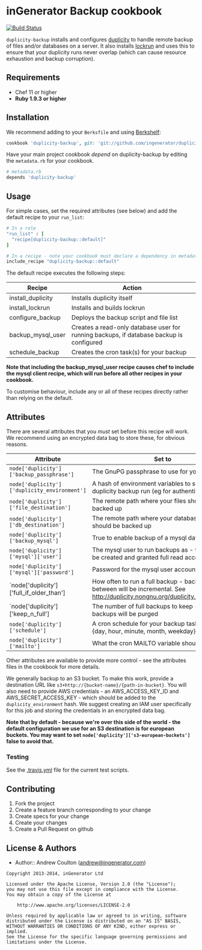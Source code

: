inGenerator Backup cookbook
=================================
[![Build Status](https://travis-ci.org/ingenerator/chef-duplicity-backup.png?branch=master)](https://travis-ci.org/ingenerator/chef-duplicity-backup)

`duplicity-backup` installs and configures [duplicity](http://duplicity.nongnu.org/) to handle remote backup of files 
and/or databases on a server. It also installs [lockrun](http://www.unixwiz.net/tools/lockrun.html) and 
uses this to ensure that your duplicity runs never overlap (which can cause resource exhaustion and backup corruption).

Requirements
------------
- Chef 11 or higher
- **Ruby 1.9.3 or higher**

Installation
------------
We recommend adding to your `Berksfile` and using [Berkshelf](http://berkshelf.com/):

```ruby
cookbook 'duplicity-backup', git: 'git://github.com/ingenerator/duplicity-backup', branch: 'master'
```

Have your main project cookbook *depend* on duplicity-backup by editing the `metadata.rb` for your cookbook. 

```ruby
# metadata.rb
depends 'duplicity-backup'
```

Usage
-----

For simple cases, set the required attributes (see below) and add the default recipe to your `run_list`:
```ruby
# In a role
"run_list" : [
  "recipe[duplicity-backup::default]"
]

# In a recipe - note your cookbook must declare a dependency in metadata.rb as above
include_recipe "duplicity-backup::default"
```

The default recipe executes the following steps:

| Recipe            | Action                                                                                              |
|-------------------|-----------------------------------------------------------------------------------------------------|
| install_duplicity | Installs duplicity itself                                                                           |
| install_lockrun   | Installs and builds lockrun                                                                         |
| configure_backup  | Deploys the backup script and file list                                                             |
| backup_mysql_user | Creates a read-only database user for running backups, if database backup is configured             |
| schedule_backup   | Creates the cron task(s) for your backup                                                            |

**Note that including the backup_mysql_user recipe causes chef to include the mysql client recipe, which will run before
  all other recipes in your cookbook.**
  
To customise behaviour, include any or all of these recipes directly rather than relying on the default.

Attributes
----------

There are several attributes that you *must* set before this recipe will work. We recommend using an encrypted data bag to
store these, for obvious reasons.

| Attribute                                    | Set to                                                                                      |
|----------------------------------------------|---------------------------------------------------------------------------------------------|
| `node['duplicity']['backup_passphrase']`     | The GnuPG passphrase to use for your backup                                                 |
| `node['duplicity']['duplicity_environment']` | A hash of environment variables to set for the duplicity backup run (eg for authentication) |
| `node['duplicity']['file_destination']`      | The remote path where your files should be backed up                                        |
| `node['duplicity']['db_destination']`        | The remote path where your database dumps should be backed up                               |
| `node['duplicity']['backup_mysql']`          | True to enable backup of a mysql database                                                   |
| `node['duplicity']['mysql']['user']`         | The mysql user to run backups as - this user will be created and granted full read access   |
| `node['duplicity']['mysql']['password']`     | Password for the mysql user account                                                         |
| `node['duplicity']['full_if_older_than']     | How often to run a full backup - backups in between will be incremental. See http://duplicity.nongnu.org/duplicity.1.html#sect9 |
| `node['duplicity']['keep_n_full']            | The number of full backups to keep - older backups will be purged                           |
| `node['duplicity']['schedule']`              | A cron schedule for your backup task - a hash of {day, hour, minute, month, weekday}        |
| `node['duplicity']['mailto']`                | What the cron MAILTO variable should be set to                                              |

Other attributes are available to provide more control - see the attributes files in the cookbook for more details.

We generally backup to an S3 bucket. To make this work, provide a destination URL like `s3+http://{bucket-name}/{path-in-bucket}`. You will also
need to provide AWS credentials - an AWS_ACCESS_KEY_ID and AWS_SECRET_ACCESS_KEY - which should be added to the `duplicity_environment` hash. We
suggest creating an IAM user specifically for this job and storing the credentials in an encrypted data bag.

**Note that by default - because we're over this side of the world - the default configuration we use for an S3 destination is for european
  buckets. You may want to set `node['duplicity']['s3-european-buckets']` false to avoid that.**

### Testing
See the [.travis.yml](.travis.yml) file for the current test scripts.

Contributing
------------
1. Fork the project
2. Create a feature branch corresponding to your change
3. Create specs for your change
4. Create your changes
4. Create a Pull Request on github

License & Authors
-----------------
- Author:: Andrew Coulton (andrew@ingenerator.com)

```text
Copyright 2013-2014, inGenerator Ltd

Licensed under the Apache License, Version 2.0 (the "License");
you may not use this file except in compliance with the License.
You may obtain a copy of the License at

    http://www.apache.org/licenses/LICENSE-2.0

Unless required by applicable law or agreed to in writing, software
distributed under the License is distributed on an "AS IS" BASIS,
WITHOUT WARRANTIES OR CONDITIONS OF ANY KIND, either express or implied.
See the License for the specific language governing permissions and
limitations under the License.
```